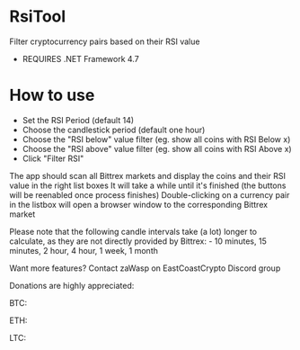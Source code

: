 # RsiTool
Filter cryptocurrency pairs based on their RSI value


- REQUIRES .NET Framework 4.7

# How to use
- Set the RSI Period (default 14)
- Choose the candlestick period (default one hour)
- Choose the "RSI below" value filter (eg. show all coins with RSI Below x)
- Choose the "RSI above" value filter (eg. show all coins with RSI Above x)
- Click "Filter RSI"

The app should scan all Bittrex markets and display the coins and their RSI value in the right list boxes
It will take a while until it's finished (the buttons will be reenabled once process finishes)
Double-clicking on a currency pair in the listbox will open a browser window to the corresponding Bittrex market

Please note that the following candle intervals take (a lot) longer to calculate, as they are not directly provided by Bittrex:
	- 10 minutes, 15 minutes, 2 hour, 4 hour, 1 week, 1 month

Want more features? Contact zaWasp on EastCoastCrypto Discord group

Donations are highly appreciated:

BTC: 

ETH:

LTC:

